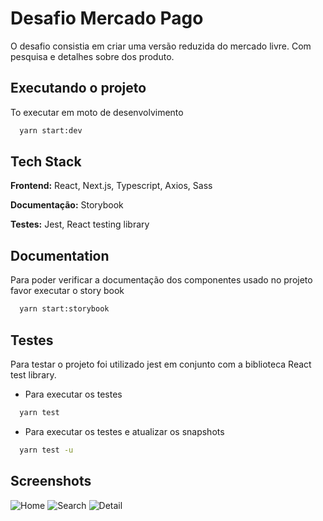 
# Desafio Mercado Pago

O desafio consistia em criar uma versão reduzida do mercado livre. 
Com pesquisa e detalhes sobre dos produto.




## Executando o projeto

To executar em moto de desenvolvimento

```bash
  yarn start:dev
```


## Tech Stack

**Frontend:** React, Next.js, Typescript, Axios, Sass

**Documentação:** Storybook

**Testes:** Jest, React testing library


## Documentation

Para poder verificar a documentação dos componentes usado no projeto favor executar o story book

```bash
  yarn start:storybook
```


## Testes

Para testar o projeto foi utilizado jest em conjunto com a biblioteca React test library.

* Para executar os testes
```bash
  yarn test
```
* Para executar os testes e atualizar os snapshots
```bash
  yarn test -u
```


## Screenshots
![Home](https://user-images.githubusercontent.com/48322101/189203409-a92f12a7-bf69-45e8-afdc-711a2b7b7d8f.png)
![Search](https://user-images.githubusercontent.com/48322101/189203453-ae8cf0d5-bcab-426f-8258-eeb7f0ee9a2f.png)
![Detail](https://user-images.githubusercontent.com/48322101/189203640-e8288b48-60f6-4fee-baf5-0977837cff74.png)


